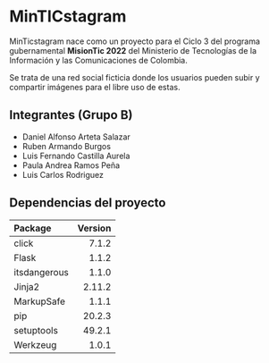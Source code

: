 # MinTICstagram

MinTicstagram nace como un proyecto para el Ciclo 3 del programa gubernamental **MisionTic 2022** del Ministerio de Tecnologías de la Información y las Comunicaciones de Colombia. 

Se trata de una red social ficticia donde los usuarios pueden subir y compartir imágenes para el libre uso de estas.

## Integrantes (Grupo B)

- Daniel Alfonso Arteta Salazar
- Ruben Armando Burgos
- Luis Fernando Castilla Aurela
- Paula Andrea Ramos Peña
- Luis Carlos Rodriguez

## Dependencias del proyecto

|Package     | Version |
|:-----------|--------:|
|click       | 7.1.2   |
|Flask       | 1.1.2   |
|itsdangerous| 1.1.0   |
|Jinja2      | 2.11.2  |
|MarkupSafe  | 1.1.1   |
|pip         | 20.2.3  |
|setuptools  | 49.2.1  |
|Werkzeug    | 1.0.1   |
